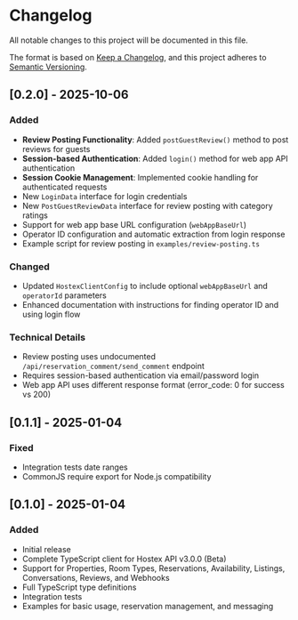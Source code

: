 # Changelog

All notable changes to this project will be documented in this file.

The format is based on [Keep a Changelog](https://keepachangelog.com/en/1.0.0/),
and this project adheres to [Semantic Versioning](https://semver.org/spec/v2.0.0.html).

## [0.2.0] - 2025-10-06

### Added
- **Review Posting Functionality**: Added `postGuestReview()` method to post reviews for guests
- **Session-based Authentication**: Added `login()` method for web app API authentication
- **Session Cookie Management**: Implemented cookie handling for authenticated requests
- New `LoginData` interface for login credentials
- New `PostGuestReviewData` interface for review posting with category ratings
- Support for web app base URL configuration (`webAppBaseUrl`)
- Operator ID configuration and automatic extraction from login response
- Example script for review posting in `examples/review-posting.ts`

### Changed
- Updated `HostexClientConfig` to include optional `webAppBaseUrl` and `operatorId` parameters
- Enhanced documentation with instructions for finding operator ID and using login flow

### Technical Details
- Review posting uses undocumented `/api/reservation_comment/send_comment` endpoint
- Requires session-based authentication via email/password login
- Web app API uses different response format (error_code: 0 for success vs 200)

## [0.1.1] - 2025-01-04

### Fixed
- Integration tests date ranges
- CommonJS require export for Node.js compatibility

## [0.1.0] - 2025-01-04

### Added
- Initial release
- Complete TypeScript client for Hostex API v3.0.0 (Beta)
- Support for Properties, Room Types, Reservations, Availability, Listings, Conversations, Reviews, and Webhooks
- Full TypeScript type definitions
- Integration tests
- Examples for basic usage, reservation management, and messaging
